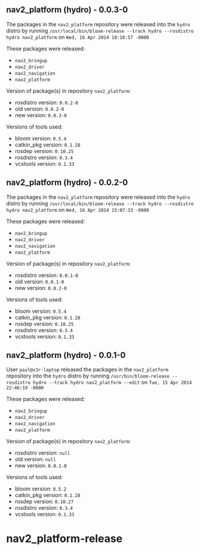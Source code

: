 ## nav2_platform (hydro) - 0.0.3-0

The packages in the `nav2_platform` repository were released into the `hydro` distro by running `/usr/local/bin/bloom-release --track hydro --rosdistro hydro nav2_platform` on `Wed, 16 Apr 2014 18:10:57 -0000`

These packages were released:
- `nav2_bringup`
- `nav2_driver`
- `nav2_navigation`
- `nav2_platform`

Version of package(s) in repository `nav2_platform`:
- rosdistro version: `0.0.2-0`
- old version: `0.0.2-0`
- new version: `0.0.3-0`

Versions of tools used:
- bloom version: `0.5.4`
- catkin_pkg version: `0.1.28`
- rosdep version: `0.10.25`
- rosdistro version: `0.3.4`
- vcstools version: `0.1.33`


## nav2_platform (hydro) - 0.0.2-0

The packages in the `nav2_platform` repository were released into the `hydro` distro by running `/usr/local/bin/bloom-release --track hydro --rosdistro hydro nav2_platform` on `Wed, 16 Apr 2014 15:07:33 -0000`

These packages were released:
- `nav2_bringup`
- `nav2_driver`
- `nav2_navigation`
- `nav2_platform`

Version of package(s) in repository `nav2_platform`:
- rosdistro version: `0.0.1-0`
- old version: `0.0.1-0`
- new version: `0.0.2-0`

Versions of tools used:
- bloom version: `0.5.4`
- catkin_pkg version: `0.1.28`
- rosdep version: `0.10.25`
- rosdistro version: `0.3.4`
- vcstools version: `0.1.33`


## nav2_platform (hydro) - 0.0.1-0

User `paul@x3r-laptop` released the packages in the `nav2_platform` repository into the `hydro` distro by running `/usr/bin/bloom-release --rosdistro hydro --track hydro nav2_platform --edit` on `Tue, 15 Apr 2014 22:46:19 -0000`

These packages were released:
- `nav2_bringup`
- `nav2_driver`
- `nav2_navigation`
- `nav2_platform`

Version of package(s) in repository `nav2_platform`:
- rosdistro version: `null`
- old version: `null`
- new version: `0.0.1-0`

Versions of tools used:
- bloom version: `0.5.2`
- catkin_pkg version: `0.1.28`
- rosdep version: `0.10.27`
- rosdistro version: `0.3.4`
- vcstools version: `0.1.33`


nav2_platform-release
=====================
